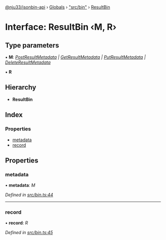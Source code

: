 [@nju33/jsonbin-api](../README.md) › [Globals](../globals.md) › ["src/bin"](../modules/_src_bin_.md) › [ResultBin](_src_bin_.resultbin.md)

# Interface: ResultBin ‹**M, R**›

## Type parameters

▪ **M**: *[PostResultMetadata](_src_bin_.postresultmetadata.md) | [GetResultMetadata](_src_bin_.getresultmetadata.md) | [PutResultMetadata](_src_bin_.putresultmetadata.md) | [DeleteResultMetadata](_src_bin_.deleteresultmetadata.md)*

▪ **R**

## Hierarchy

* **ResultBin**

## Index

### Properties

* [metadata](_src_bin_.resultbin.md#metadata)
* [record](_src_bin_.resultbin.md#record)

## Properties

###  metadata

• **metadata**: *M*

*Defined in [src/bin.ts:44](https://github.com/nju33/jsonbin-api/blob/e00ecf8/src/bin.ts#L44)*

___

###  record

• **record**: *R*

*Defined in [src/bin.ts:45](https://github.com/nju33/jsonbin-api/blob/e00ecf8/src/bin.ts#L45)*
